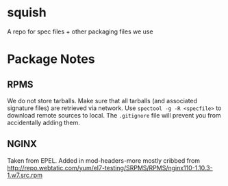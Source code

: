 # squish
A repo for spec files + other packaging files we use

# Package Notes

## RPMS
We do not store tarballs. Make sure that all tarballs (and associated signature
files) are retrieved via network. Use `spectool -g -R <specfile>` to download
remote sources to local. The `.gitignore` file will prevent you from
accidentally adding them.

## NGINX
Taken from EPEL. Added in mod-headers-more mostly cribbed from
http://repo.webtatic.com/yum/el7-testing/SRPMS/RPMS/nginx110-1.10.3-1.w7.src.rpm

